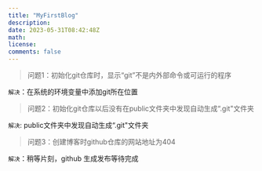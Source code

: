 ```yaml
---
title: "MyFirstBlog"
description: 
date: 2023-05-31T08:42:48Z
math: 
license: 
comments: false
---
```


> 问题1：初始化git仓库时，显示“git”不是内外部命令或可运行的程序

`解决`：在系统的环境变量中添加git所在位置

>问题2：初始化git仓库以后没有在public文件夹中发现自动生成“.git"文件夹

`解决`: public文件夹中发现自动生成“.git"文件夹

> 问题3：创建博客时github仓库的网站地址为404

`解决`：稍等片刻，github 生成发布等待完成
